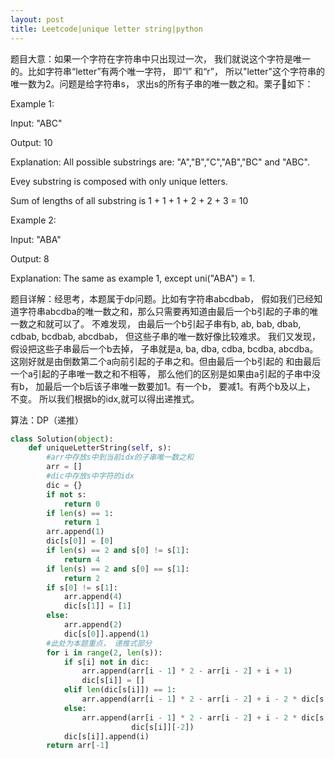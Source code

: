 ```yaml
---
layout: post
title: Leetcode|unique letter string|python
---
```


题目大意：如果一个字符在字符串中只出现过一次， 我们就说这个字符是唯一的。比如字符串“letter”有两个唯一字符， 即“l” 和“r”， 所以"letter"这个字符串的
唯一数为2。问题是给字符串s， 求出s的所有子串的唯一数之和。栗子🌰如下：

Example 1:

Input: "ABC"

Output: 10

Explanation: All possible substrings are: "A","B","C","AB","BC" and "ABC".

Evey substring is composed with only unique letters.

Sum of lengths of all substring is 1 + 1 + 1 + 2 + 2 + 3 = 10

Example 2:

Input: "ABA"

Output: 8

Explanation: The same as example 1, except uni("ABA") = 1.


题目详解：经思考，本题属于dp问题。比如有字符串abcdbab， 假如我们已经知道字符串abcdba的唯一数之和，那么只需要再知道由最后一个b引起的子串的唯一数之和就可以了。
不难发现， 由最后一个b引起子串有b, ab, bab, dbab, cdbab, bcdbab, abcdbab， 但这些子串的唯一数好像比较难求。
我们又发现， 假设把这些子串最后一个b去掉， 子串就是a, ba, dba, cdba, bcdba, abcdba。这刚好就是由倒数第二个a向前引起的子串之和。但由最后一个b引起的
和由最后一个a引起的子串唯一数之和不相等， 那么他们的区别是如果由a引起的子串中没有b， 加最后一个b后该子串唯一数要加1。有一个b， 要减1。有两个b及以上， 不变。
所以我们根据b的idx,就可以得出递推式。

算法：DP（递推）

```python
class Solution(object):
    def uniqueLetterString(self, s):
        #arr中存放s中到当前idx的子串唯一数之和
        arr = []
        #dic中存放s中字符的idx
        dic = {}
        if not s:
            return 0
        if len(s) == 1:
            return 1
        arr.append(1)
        dic[s[0]] = [0]
        if len(s) == 2 and s[0] != s[1]:
            return 4
        if len(s) == 2 and s[0] == s[1]:
            return 2
        if s[0] != s[1]:
            arr.append(4)
            dic[s[1]] = [1]
        else:
            arr.append(2)
            dic[s[0]].append(1)
        #此处为本题重点， 递推式部分
        for i in range(2, len(s)):
            if s[i] not in dic:
                arr.append(arr[i - 1] * 2 - arr[i - 2] + i + 1)
                dic[s[i]] = []
            elif len(dic[s[i]]) == 1:
                arr.append(arr[i - 1] * 2 - arr[i - 2] + i - 2 * dic[s[i]][-1] - 1)
            else:
                arr.append(arr[i - 1] * 2 - arr[i - 2] + i - 2 * dic[s[i]][-1] + 
                           dic[s[i]][-2])
            dic[s[i]].append(i)
        return arr[-1]
```

